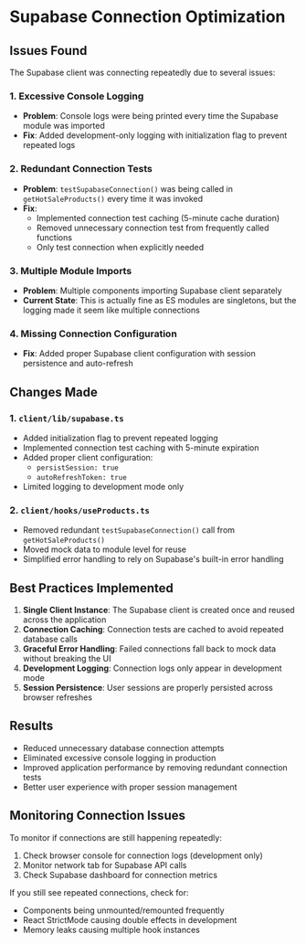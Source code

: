 # Supabase Connection Optimization

## Issues Found

The Supabase client was connecting repeatedly due to several issues:

### 1. Excessive Console Logging
- **Problem**: Console logs were being printed every time the Supabase module was imported
- **Fix**: Added development-only logging with initialization flag to prevent repeated logs

### 2. Redundant Connection Tests
- **Problem**: `testSupabaseConnection()` was being called in `getHotSaleProducts()` every time it was invoked
- **Fix**: 
  - Implemented connection test caching (5-minute cache duration)
  - Removed unnecessary connection test from frequently called functions
  - Only test connection when explicitly needed

### 3. Multiple Module Imports
- **Problem**: Multiple components importing Supabase client separately
- **Current State**: This is actually fine as ES modules are singletons, but the logging made it seem like multiple connections

### 4. Missing Connection Configuration
- **Fix**: Added proper Supabase client configuration with session persistence and auto-refresh

## Changes Made

### 1. `client/lib/supabase.ts`
- Added initialization flag to prevent repeated logging
- Implemented connection test caching with 5-minute expiration
- Added proper client configuration:
  - `persistSession: true`
  - `autoRefreshToken: true`
- Limited logging to development mode only

### 2. `client/hooks/useProducts.ts`
- Removed redundant `testSupabaseConnection()` call from `getHotSaleProducts()`
- Moved mock data to module level for reuse
- Simplified error handling to rely on Supabase's built-in error handling

## Best Practices Implemented

1. **Single Client Instance**: The Supabase client is created once and reused across the application
2. **Connection Caching**: Connection tests are cached to avoid repeated database calls
3. **Graceful Error Handling**: Failed connections fall back to mock data without breaking the UI
4. **Development Logging**: Connection logs only appear in development mode
5. **Session Persistence**: User sessions are properly persisted across browser refreshes

## Results

- Reduced unnecessary database connection attempts
- Eliminated excessive console logging in production
- Improved application performance by removing redundant connection tests
- Better user experience with proper session management

## Monitoring Connection Issues

To monitor if connections are still happening repeatedly:

1. Check browser console for connection logs (development only)
2. Monitor network tab for Supabase API calls
3. Check Supabase dashboard for connection metrics

If you still see repeated connections, check for:
- Components being unmounted/remounted frequently
- React StrictMode causing double effects in development
- Memory leaks causing multiple hook instances
